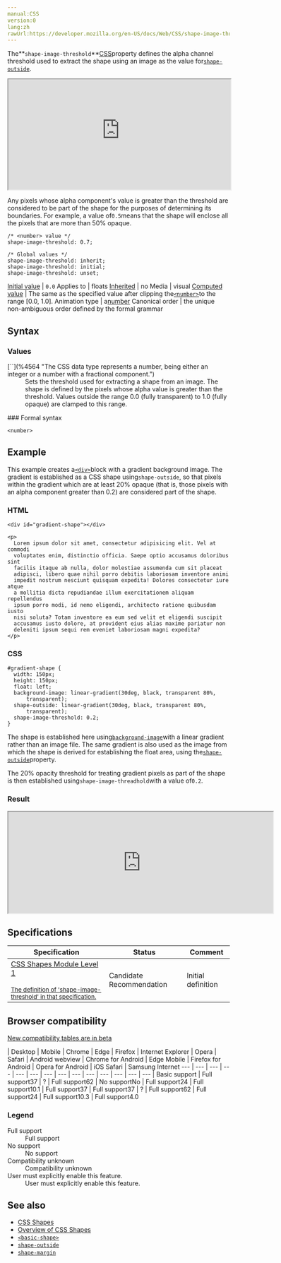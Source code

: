 ```yaml
---
manual:CSS
version:0
lang:zh
rawUrl:https://developer.mozilla.org/en-US/docs/Web/CSS/shape-image-threshold
---
```






The**`shape-image-threshold`**[CSS](%427 "")property defines the alpha channel threshold used to extract the shape using an image as the value for[`shape-outside`](%31981 "The shape-outside CSS property defines a shape—which may be non-rectangular—around which adjacent inline content should wrap").

<iframe src='https://interactive-examples.mdn.mozilla.net/pages/css/shape-image-threshold.html' width='100%' height='250'></iframe>


Any pixels whose alpha component&#39;s value is greater than the threshold are considered to be part of the shape for the purposes of determining its boundaries. For example, a value of`0.5`means that the shape will enclose all the pixels that are more than 50% opaque.


```
/* <number> value */
shape-image-threshold: 0.7;

/* Global values */
shape-image-threshold: inherit;
shape-image-threshold: initial;
shape-image-threshold: unset;
```

[Initial value](%28552 "") | `0.0` 
Applies to | floats 
[Inherited](%28555 "") | no 
Media | visual 
[Computed value](%28556 "") | The same as the specified value after clipping the[`<number>`](%4564 "The <number> CSS data type represents a number, being either an integer or a number with a fractional component.")to the range [0.0, 1.0]. 
Animation type | a[number](%29955 "Values of the <number> CSS data type are interpolated as real, floating-point, numbers.") 
Canonical order | the unique non-ambiguous order defined by the formal grammar 


## Syntax<a name="Syntax"></a>

### Values<a name="Values"></a>
<dl><dt id=''>[`<number>`](%4564 "The <number> CSS data type represents a number, being either an integer or a number with a fractional component.")</dt><dd>Sets the threshold used for extracting a shape from an image. The shape is defined by the pixels whose alpha value is greater than the threshold. Values outside the range 0.0 (fully transparent) to 1.0 (fully opaque) are clamped to this range.</dd></dl>
### Formal syntax<a name="Formal_syntax"></a>

```
<number>
```

## Example<a name="Example"></a>


This example creates a[`<div>`](%24289 "The HTML Content Division element (<div>) is the generic container for flow content. It has no effect on the content or layout until styled using CSS.")block with a gradient background image. The gradient is established as a CSS shape using`shape-outside`, so that pixels within the gradient which are at least 20% opaque (that is, those pixels with an alpha component greater than 0.2) are considered part of the shape.


### HTML<a name="HTML"></a>

```
<div id="gradient-shape"></div>

<p>
  Lorem ipsum dolor sit amet, consectetur adipisicing elit. Vel at commodi 
  voluptates enim, distinctio officia. Saepe optio accusamus doloribus sint 
  facilis itaque ab nulla, dolor molestiae assumenda cum sit placeat 
  adipisci, libero quae nihil porro debitis laboriosam inventore animi 
  impedit nostrum nesciunt quisquam expedita! Dolores consectetur iure atque 
  a mollitia dicta repudiandae illum exercitationem aliquam repellendus 
  ipsum porro modi, id nemo eligendi, architecto ratione quibusdam iusto 
  nisi soluta? Totam inventore ea eum sed velit et eligendi suscipit 
  accusamus iusto dolore, at provident eius alias maxime pariatur non 
  deleniti ipsum sequi rem eveniet laboriosam magni expedita?
</p>
```

### CSS<a name="CSS"></a>

```
#gradient-shape {
  width: 150px;
  height: 150px;
  float: left;
  background-image: linear-gradient(30deg, black, transparent 80%,
      transparent);
  shape-outside: linear-gradient(30deg, black, transparent 80%,
      transparent);
  shape-image-threshold: 0.2;
}
```


The shape is established here using[`background-image`](%29452 "The background-image CSS property sets one or more background images on an element.")with a linear gradient rather than an image file. The same gradient is also used as the image from which the shape is derived for establishing the float area, using the[`shape-outside`](%31981 "The shape-outside CSS property defines a shape—which may be non-rectangular—around which adjacent inline content should wrap")property.



The 20% opacity threshold for treating gradient pixels as part of the shape is then established using`shape-image-threadhold`with a value of`0.2`.


### Result<a name="Result"></a>


<iframe src='https://mdn.mozillademos.org/en-US/docs/Web/CSS/shape-image-threshold$samples/Example?revision=1377089' width='600' height='230'></iframe>



## Specifications<a name="Specifications"></a>

Specification | Status | Comment 
 ---  |  ---  |  ---  | 
[CSS Shapes Module Level 1<br></br><small>The definition of &#39;shape-image-threshold&#39; in that specification.</small>](%31982 "") | Candidate Recommendation | Initial definition 


## Browser compatibility<a name="Browser_compatibility"></a>
[New compatibility tables are in beta<i></i>](%3360 "")

 | <abbr>Desktop<i></i></abbr> | <abbr>Mobile<i></i></abbr> 
 | <abbr>Chrome<i></i></abbr> | <abbr>Edge<i></i></abbr> | <abbr>Firefox<i></i></abbr> | <abbr>Internet Explorer<i></i></abbr> | <abbr>Opera<i></i></abbr> | <abbr>Safari<i></i></abbr> | <abbr>Android webview<i></i></abbr> | <abbr>Chrome for Android<i></i></abbr> | <abbr>Edge Mobile<i></i></abbr> | <abbr>Firefox for Android<i></i></abbr> | <abbr>Opera for Android<i></i></abbr> | <abbr>iOS Safari<i></i></abbr> | <abbr>Samsung Internet<i></i></abbr> 
 ---  |  ---  |  ---  |  ---  |  ---  |  ---  |  ---  |  ---  |  ---  |  ---  |  ---  |  ---  |  ---  |  ---  | 
Basic support | <abbr>Full support</abbr>37 | <abbr>?</abbr> | <abbr>Full support</abbr>62 | <abbr>No support</abbr>No | <abbr>Full support</abbr>24 | <abbr>Full support</abbr>10.1 | <abbr>Full support</abbr>37 | <abbr>Full support</abbr>37 | <abbr>?</abbr> | <abbr>Full support</abbr>62 | <abbr>Full support</abbr>24 | <abbr>Full support</abbr>10.3 | <abbr>Full support</abbr>4.0 


### Legend<a name="Legend"></a>
<dl><dt id=''><abbr>Full support</abbr></dt><dd>Full support</dd><dt id=''><abbr>No support</abbr></dt><dd>No support</dd><dt id=''><abbr>Compatibility unknown</abbr></dt><dd>Compatibility unknown</dd><dt id=''><abbr>User must explicitly enable this feature.<i></i></abbr></dt><dd>User must explicitly enable this feature.</dd></dl>


## See also<a name="See_also"></a>

* [CSS Shapes](%31983 "")
* [Overview of CSS Shapes](%31984 "")
* [`<basic-shape>`](%28324 "The <basic-shape> CSS data type represents a shape used in the clip-path or shape-outside properties.")
* [`shape-outside`](%31981 "The shape-outside CSS property defines a shape—which may be non-rectangular—around which adjacent inline content should wrap")
* [`shape-margin`](%31985 "The shape-margin CSS property specifies a margin for a CSS shape created using shape-outside.")




